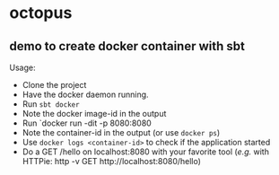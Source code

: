 # octopus
## demo to create docker container with sbt
Usage:

* Clone the project
* Have the docker daemon running.
* Run `sbt docker`
* Note the docker image-id in the output
* Run `docker run -dit -p 8080:8080 <image-id>
* Note the container-id in the output (or use `docker ps`)
* Use `docker logs <container-id>` to check if the application started
* Do a GET /hello on localhost:8080 with your favorite tool (*e.g.* with HTTPie: http -v GET http://localhost:8080/hello)

